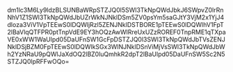 dm1lc3M6Ly9ldzBLSUNBaWRpSTZJQ0l5SWl3TkNpQWdJbkJ6SWpvZ0lrRnNhV1Z1SWl3TkNpQWdJbUZrWkNJNklDSm5ZV0psYm5saGJtY3VjM2x1YjJ4dloza3ViV1VpTEEwS0lDQWljRzl5ZENJNklDSTBORE1pTEEwS0lDQWlhV1FpT2lBaVlqQTFPR0ptTnpVdE9EY3hOQzAwWlRreUxUZzROREF0TnpRME1qTXpaVE0xWW1WaUlpd05DaUFnSW1GcFpDSTZJQ0l3SWl3TkNpQWdJbTVsZENJNklDSjBZM0FpTEEwS0lDQWlkSGx3WlNJNklDSnViMjVsSWl3TkNpQWdJbWh2YzNRaU9pQWlJaXdOQ2lBZ0luQmhkR2dpT2lBaUlpd05DaUFnSW5Sc2N5STZJQ0lpRFFwOQo=
